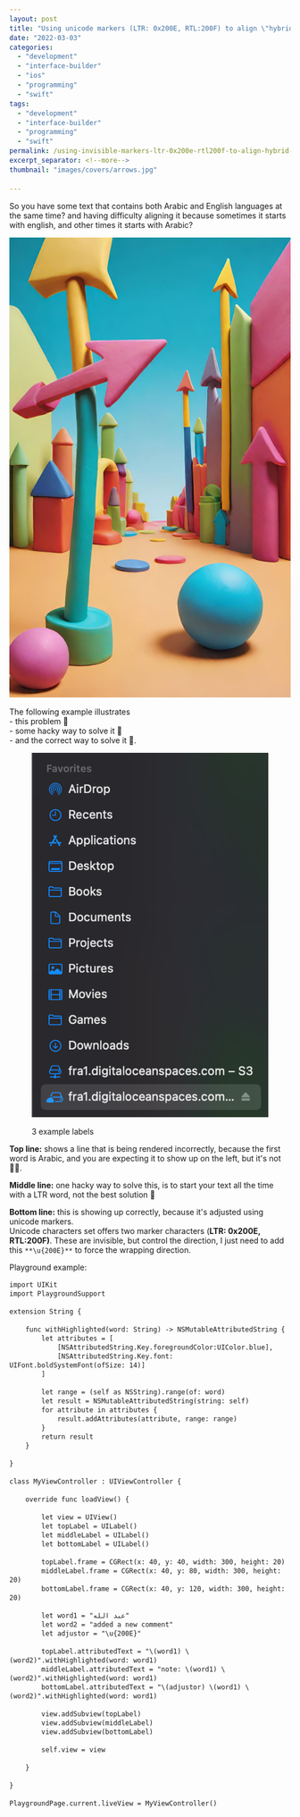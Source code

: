 ```yaml
---
layout: post
title: "Using unicode markers (LTR: 0x200E, RTL:200F) to align \"hybrid RTL/LTR strings\" correctly."
date: "2022-03-03"
categories: 
  - "development"
  - "interface-builder"
  - "ios"
  - "programming"
  - "swift"
tags: 
  - "development"
  - "interface-builder"
  - "programming"
  - "swift"
permalink: /using-invisible-markers-ltr-0x200e-rtl200f-to-align-hybrid-rtl-ltr-strings-correctly
excerpt_separator: <!--more-->
thumbnail: "images/covers/arrows.jpg"

---
```


So you have some text that contains both Arabic and English languages at the same time? and having difficulty aligning it because sometimes it starts with english, and other times it starts with Arabic?  
<!--more-->
![](images/covers/arrows_full.jpg)

The following example illustrates  
\- this problem 🐛  
\- some hacky way to solve it 👺  
\- and the correct way to solve it 🧐.

<figure>

![](images/image-2.png)

<figcaption>

3 example labels

</figcaption>

</figure>

**Top line:** shows a line that is being rendered incorrectly, because the first word is Arabic, and you are expecting it to show up on the left, but it's not 🤦🏻.

**Middle line:** one hacky way to solve this, is to start your text all the time with a LTR word, not the best solution 👺

**Bottom line:** this is showing up correctly, because it's adjusted using unicode markers.  
Unicode characters set offers two marker characters (**LTR: 0x200E, RTL:200F)**. These are invisible, but control the direction, I just need to add this `**\u{200E}**` to force the wrapping direction.  
  
Playground example:

```
import UIKit
import PlaygroundSupport

extension String {

    func withHighlighted(word: String) -> NSMutableAttributedString {
        let attributes = [
            [NSAttributedString.Key.foregroundColor:UIColor.blue],
            [NSAttributedString.Key.font: UIFont.boldSystemFont(ofSize: 14)]
        ]
        
        let range = (self as NSString).range(of: word)
        let result = NSMutableAttributedString(string: self)
        for attribute in attributes {
            result.addAttributes(attribute, range: range)
        }
        return result
    }
    
}

class MyViewController : UIViewController {
    
    override func loadView() {
        
        let view = UIView()
        let topLabel = UILabel()
        let middleLabel = UILabel()
        let bottomLabel = UILabel()

        topLabel.frame = CGRect(x: 40, y: 40, width: 300, height: 20)
        middleLabel.frame = CGRect(x: 40, y: 80, width: 300, height: 20)
        bottomLabel.frame = CGRect(x: 40, y: 120, width: 300, height: 20)
        
        let word1 = "عبد الله"
        let word2 = "added a new comment"
        let adjustor = "\u{200E}"
        
        topLabel.attributedText = "\(word1) \(word2)".withHighlighted(word: word1)
        middleLabel.attributedText = "note: \(word1) \(word2)".withHighlighted(word: word1)
        bottomLabel.attributedText = "\(adjustor) \(word1) \(word2)".withHighlighted(word: word1)
        
        view.addSubview(topLabel)
        view.addSubview(middleLabel)
        view.addSubview(bottomLabel)

        self.view = view
        
    }
    
}

PlaygroundPage.current.liveView = MyViewController()
```
